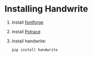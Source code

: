# Installing Handwrite

1. Install [fontforge](https://fontforge.org/en-US/)

2. Install [Potrace](http://potrace.sourceforge.net/)

3. Install handwrite:

    ```console
    pip install handwrite
    ```